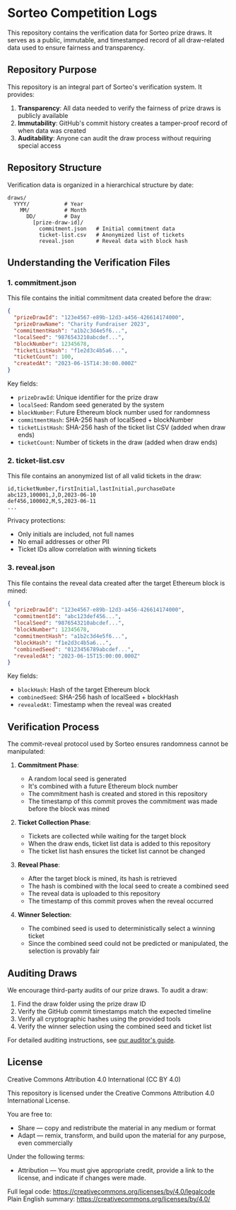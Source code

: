 # Sorteo Competition Logs

This repository contains the verification data for Sorteo prize draws. It serves as a public, immutable, and timestamped record of all draw-related data used to ensure fairness and transparency.

## Repository Purpose

This repository is an integral part of Sorteo's verification system. It provides:

1. **Transparency**: All data needed to verify the fairness of prize draws is publicly available
2. **Immutability**: GitHub's commit history creates a tamper-proof record of when data was created
3. **Auditability**: Anyone can audit the draw process without requiring special access

## Repository Structure

Verification data is organized in a hierarchical structure by date:

```
draws/
  YYYY/           # Year
    MM/           # Month
      DD/         # Day
        [prize-draw-id]/
          commitment.json   # Initial commitment data
          ticket-list.csv   # Anonymized list of tickets
          reveal.json       # Reveal data with block hash
```

## Understanding the Verification Files

### 1. commitment.json

This file contains the initial commitment data created before the draw:

```json
{
  "prizeDrawId": "123e4567-e89b-12d3-a456-426614174000",
  "prizeDrawName": "Charity Fundraiser 2023",
  "commitmentHash": "a1b2c3d4e5f6...",
  "localSeed": "9876543210abcdef...",
  "blockNumber": 12345678,
  "ticketListHash": "f1e2d3c4b5a6...",
  "ticketCount": 100,
  "createdAt": "2023-06-15T14:30:00.000Z"
}
```

Key fields:
- `prizeDrawId`: Unique identifier for the prize draw
- `localSeed`: Random seed generated by the system
- `blockNumber`: Future Ethereum block number used for randomness
- `commitmentHash`: SHA-256 hash of localSeed + blockNumber
- `ticketListHash`: SHA-256 hash of the ticket list CSV (added when draw ends)
- `ticketCount`: Number of tickets in the draw (added when draw ends)

### 2. ticket-list.csv

This file contains an anonymized list of all valid tickets in the draw:

```
id,ticketNumber,firstInitial,lastInitial,purchaseDate
abc123,100001,J,D,2023-06-10
def456,100002,M,S,2023-06-11
...
```

Privacy protections:
- Only initials are included, not full names
- No email addresses or other PII
- Ticket IDs allow correlation with winning tickets

### 3. reveal.json

This file contains the reveal data created after the target Ethereum block is mined:

```json
{
  "prizeDrawId": "123e4567-e89b-12d3-a456-426614174000",
  "commitmentId": "abc123def456...",
  "localSeed": "9876543210abcdef...",
  "blockNumber": 12345678,
  "commitmentHash": "a1b2c3d4e5f6...",
  "blockHash": "f1e2d3c4b5a6...",
  "combinedSeed": "0123456789abcdef...",
  "revealedAt": "2023-06-15T15:00:00.000Z"
}
```

Key fields:
- `blockHash`: Hash of the target Ethereum block
- `combinedSeed`: SHA-256 hash of localSeed + blockHash
- `revealedAt`: Timestamp when the reveal was created

## Verification Process

The commit-reveal protocol used by Sorteo ensures randomness cannot be manipulated:

1. **Commitment Phase**: 
   - A random local seed is generated
   - It's combined with a future Ethereum block number
   - The commitment hash is created and stored in this repository
   - The timestamp of this commit proves the commitment was made before the block was mined

2. **Ticket Collection Phase**:
   - Tickets are collected while waiting for the target block
   - When the draw ends, ticket list data is added to this repository
   - The ticket list hash ensures the ticket list cannot be changed

3. **Reveal Phase**:
   - After the target block is mined, its hash is retrieved
   - The hash is combined with the local seed to create a combined seed
   - The reveal data is uploaded to this repository
   - The timestamp of this commit proves when the reveal occurred

4. **Winner Selection**:
   - The combined seed is used to deterministically select a winning ticket
   - Since the combined seed could not be predicted or manipulated, the selection is provably fair

## Auditing Draws

We encourage third-party audits of our prize draws. To audit a draw:

1. Find the draw folder using the prize draw ID
2. Verify the GitHub commit timestamps match the expected timeline
3. Verify all cryptographic hashes using the provided tools
4. Verify the winner selection using the combined seed and ticket list

For detailed auditing instructions, see [our auditor's guide](https://sorteo.co.uk/help/auditors/).

## License

Creative Commons Attribution 4.0 International (CC BY 4.0)

This repository is licensed under the Creative Commons Attribution 4.0 International License.

You are free to:

- Share — copy and redistribute the material in any medium or format
- Adapt — remix, transform, and build upon the material for any purpose, even commercially

Under the following terms:

- Attribution — You must give appropriate credit, provide a link to the license, and indicate if changes were made.

Full legal code: https://creativecommons.org/licenses/by/4.0/legalcode  
Plain English summary: https://creativecommons.org/licenses/by/4.0/
